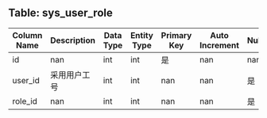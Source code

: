 ## Table: sys_user_role

| Column Name | Description | Data Type | Entity Type | Primary Key | Auto Increment | Nullable | Length | Precision | Default Value |
|-------------|-------------|-----------|-------------|-------------|----------------|----------|--------|-----------|---------------|
| id | nan | int | int | 是 | nan | nan | nan | nan | nan |
| user_id | 采用用户工号 | int | int | nan | nan | 是 | nan | nan | nan |
| role_id | nan | int | int | nan | nan | 是 | nan | nan | nan |
